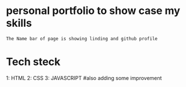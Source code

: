 # personal portfolio to show case my skills
```
The Name bar of page is showing linding and github profile
```

# Tech steck 
  1: HTML
  2: CSS
  3: JAVASCRIPT
  #also adding some improvement

